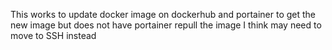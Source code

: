 This works to update docker image on dockerhub and portainer to get the new image but does not have portainer repull the image I think may need to move to SSH instead
